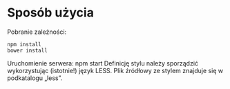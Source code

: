 ﻿# Sposób użycia

Pobranie zależności:

    npm install
    bower install

Uruchomienie serwera:
    npm start
Definicję stylu należy sporządzić wykorzystując (istotnie!) język LESS.
Plik źródłowy ze stylem znajduje się w podkatalogu „less”.